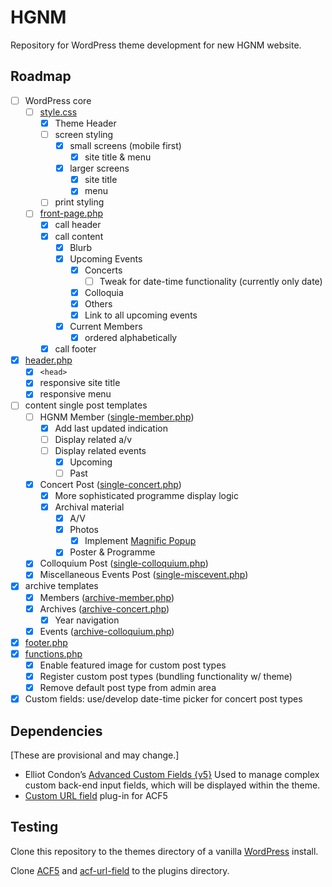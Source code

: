 # HGNM

Repository for WordPress theme development for new HGNM website.

## Roadmap

- [ ] WordPress core
	- [ ] [style.css](/style.css)
		- [X] Theme Header
		- [ ] screen styling
			- [X] small screens (mobile first)
				- [X] site title & menu
			- [X] larger screens
				- [X] site title
				- [X] menu
		- [ ] print styling
	- [ ] [front-page.php](/front-page.php)
		- [X] call header
		- [X] call content
			- [X] Blurb
			- [X] Upcoming Events
				- [X] Concerts
					- [ ] Tweak for date-time functionality (currently only date)
				- [X] Colloquia
				- [X] Others
				- [X] Link to all upcoming events
			- [X] Current Members
				- [X] ordered alphabetically
		- [X] call footer
- [X] [header.php](/header.php)
	- [X] `<head>`
	- [X] responsive site title
	- [X] responsive menu
- [ ] content single post templates
	- [ ] HGNM Member ([single-member.php](/single-member.php))
		- [X] Add last updated indication
		- [ ] Display related a/v
		- [ ] Display related events
			- [X] Upcoming
			- [ ] Past
	- [X] Concert Post ([single-concert.php](/single-concert.php))
		- [X] More sophisticated programme display logic
		- [X] Archival material
			- [X] A/V
			- [X] Photos
				- [X] Implement [Magnific Popup](http://dimsemenov.com/plugins/magnific-popup/)
			- [X] Poster & Programme
	- [X] Colloquium Post ([single-colloquium.php](/single-colloquium.php))
	- [X] Miscellaneous Events Post ([single-miscevent.php](/single-miscevent.php))
- [X] archive templates
	- [X] Members ([archive-member.php](/archive-member.php))
	- [X] Archives ([archive-concert.php](/archive-concert.php))
		- [X] Year navigation
	- [X] Events ([archive-colloquium.php](/archive-colloquium.php))
- [X] [footer.php](/footer.php)
- [X] [functions.php](/functions.php)
	- [X] Enable featured image for custom post types
	- [X] Register custom post types (bundling functionality w/ theme)
	- [X] Remove default post type from admin area
- [X] Custom fields: use/develop date-time picker for concert post types

## Dependencies

[These are provisional and may change.]

- Elliot Condon’s [Advanced Custom Fields {v5}](https://github.com/AdvancedCustomFields/acf5-beta)
Used to manage complex custom back-end input fields, which will be displayed within the theme.
- [Custom URL field](https://github.com/delucis/acf-url-field) plug-in for ACF5

## Testing

Clone this repository to the themes directory of a vanilla [WordPress](http://wordpress.org) install.

Clone [ACF5](https://github.com/AdvancedCustomFields/acf5-beta) and [acf-url-field](https://github.com/delucis/acf-url-field) to the plugins directory.
